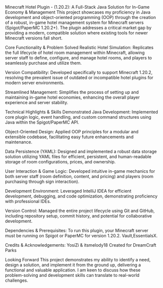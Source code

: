 Minecraft Hotel Plugin -  (1.20.2): A Full-Stack Java Solution for In-Game Economy & Management
This project showcases my proficiency in Java development and object-oriented programming (OOP) through the creation of a robust, in-game hotel management system for Minecraft servers (Spigot/PaperMC 1.20.2+). The plugin addresses a critical market gap by providing a modern, compatible solution where existing tools for newer Minecraft versions fall short.

Core Functionality & Problem Solved
Realistic Hotel Simulation: Replicates the full lifecycle of hotel room management within Minecraft, allowing server staff to define, configure, and manage hotel rooms, and players to seamlessly purchase and utilize them.

Version Compatibility: Developed specifically to support Minecraft 1.20.2, resolving the prevalent issue of outdated or incompatible hotel plugins for modern server environments.

Streamlined Management: Simplifies the process of setting up and maintaining in-game hotel economies, enhancing the overall player experience and server stability.

Technical Highlights & Skills Demonstrated
Java Development: Implemented core plugin logic, event handling, and custom command structures using Java within the Spigot/PaperMC API.

Object-Oriented Design: Applied OOP principles for a modular and extensible codebase, facilitating easy future enhancements and maintenance.

Data Persistence (YAML): Designed and implemented a robust data storage solution utilizing YAML files for efficient, persistent, and human-readable storage of room configurations, prices, and ownership.

User Interaction & Game Logic: Developed intuitive in-game mechanics for both server staff (room definition, content, and pricing) and players (room purchasing through sign interaction).

Development Environment: Leveraged IntelliJ IDEA for efficient development, debugging, and code optimization, demonstrating proficiency with professional IDEs.

Version Control: Managed the entire project lifecycle using Git and GitHub, including repository setup, commit history, and potential for collaborative development.

Dependencies & Prerequisites:
To run this plugin, your Minecraft server must be running on Spigot or PaperMC for version 1.20.2.
Vault,EssentialsX.

Credits & Acknowledgements:
YosiZi & itsmelody18 Created for DreamCraft Parks 

Looking Forward
This project demonstrates my ability to identify a need, design a solution, and implement it from the ground up, delivering a functional and valuable application. I am keen to discuss how these problem-solving and development skills can translate to real-world challenges.
